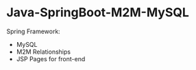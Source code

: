 # Java-SpringBoot-M2M-MySQL
<!-- Spring Framework, Spring Boot, Spring MVC, Spring Data JPA, JSP Pages, MySQL - With User Login/Registration &amp; password hashing(bcrypt). -->
Spring Framework:
 - MySQL
 - M2M Relationships
 - JSP Pages for front-end
